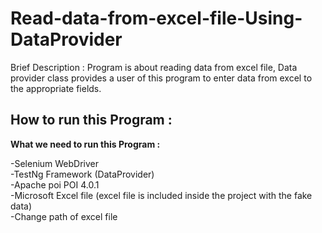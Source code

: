 # Read-data-from-excel-file-Using-DataProvider
Brief Description : Program is about reading data from excel file, Data provider class provides a user of this program to enter data from excel to the appropriate fields.

<h2>How to run this Program :</h2> 
<b>
What we need to run this Program : </b>

<p>-Selenium WebDriver<br>
-TestNg Framework (DataProvider)<br>
-Apache poi POI 4.0.1 <br>
-Microsoft Excel file (excel file is included inside the project with the fake data)<br>
-Change path of excel file </p>


